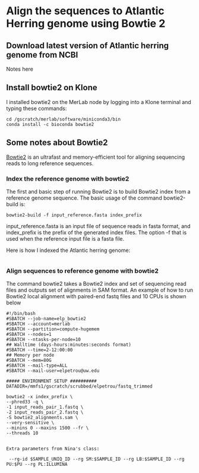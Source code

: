 # Align the sequences to Atlantic Herring genome using Bowtie 2

## Download latest version of Atlantic herring genome from NCBI
 Notes here
 
## Install bowtie2 on Klone

I installed bowtie2 on the MerLab node by logging into a Klone terminal and typing these commands:

```
cd /gscratch/merlab/software/miniconda3/bin
conda install -c bioconda bowtie2
```

## Some notes about Bowtie2

[Bowtie2](http://bowtie-bio.sourceforge.net/bowtie2/manual.shtml#adding-to-path) is an ultrafast and memory-efficient tool for aligning sequencing reads to long reference sequences.

### Index the reference genome with bowtie2
The first and basic step of running Bowtie2 is to build Bowtie2 index from a reference genome sequence. The basic usage of the command bowtie2-build is:

```
bowtie2-build -f input_reference.fasta index_prefix

```
input_reference.fasta is an input file of sequence reads in fasta format, and index_prefix is the prefix of the generated index files. The option -f that is used when the reference input file is a fasta file.

Here is how I indexed the Atlantic herring genome:

``` bash


```

### Align sequences to reference genome with bowtie2

The command bowtie2 takes a Bowtie2 index and set of sequencing read files and outputs set of alignments in SAM format. An example of how to run Bowtie2 local alignment with paired-end fastq files and 10 CPUs is shown below

```
#!/bin/bash
#SBATCH --job-name=elp_bowtie2
#SBATCH --account=merlab
#SBATCH --partition=compute-hugemem
#SBATCH --nodes=1
#SBATCH --ntasks-per-node=10
## Walltime (days-hours:minutes:seconds format)
#SBATCH --time=2-12:00:00
## Memory per node
#SBATCH --mem=80G
#SBATCH --mail-type=ALL
#SBATCH --mail-user=elpetrou@uw.edu

##### ENVIRONMENT SETUP ##########
DATADIR=/mmfs1/gscratch/scrubbed/elpetrou/fastq_trimmed

bowtie2 -x index_prefix \
--phred33 -q \
-1 input_reads_pair_1.fastq \
-2 input_reads_pair_2.fastq \
-S bowtie2_alignments.sam \
--very-sensitive \
--minins 0 --maxins 1500 --fr \
--threads 10


Extra parameters from Nina's class:

 --rg-id $SAMPLE_UNIQ_ID --rg SM:$SAMPLE_ID --rg LB:$SAMPLE_ID --rg PU:$PU --rg PL:ILLUMINA 
    

```



